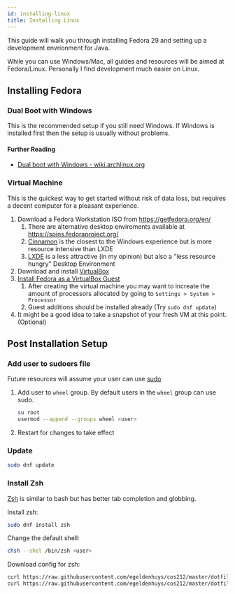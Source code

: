 ```yaml
---
id: installing-linux
title: Installing Linux
---
```


This guide will walk you through installing Fedora 29 and setting up a development envrionment
for Java.

While you can use Windows/Mac, all guides and resources will be aimed at Fedora/Linux.
Personally I find development much easier on Linux.

## Installing Fedora
### Dual Boot with Windows

This is the recommended setup if you still need Windows.
If Windows is installed first then the setup is usually without problems.

#### Further Reading
- [Dual boot with Windows - wiki.archlinux.org](https://wiki.archlinux.org/index.php/Dual_boot_with_Windows)

### Virtual Machine

This is the quickest way to get started without risk of data loss, but requires a decent computer
for a pleasant experience.

1. Download a Fedora Workstation ISO from https://getfedora.org/en/
    1. There are alternative desktop enviroments available at https://spins.fedoraproject.org/
    2. [Cinnamon](https://spins.fedoraproject.org/en/cinnamon/) is the closest to the Windows experience but is more resource intensive than LXDE
    3. [LXDE](https://spins.fedoraproject.org/en/lxde/) is a less attractive (in my opinion) but also a "less resource hungry" Desktop Environment
2. Download and install [VirtualBox](https://www.virtualbox.org/wiki/Downloads)
3. [Install Fedora as a VirtualBox Guest](https://fedoramagazine.org/install-fedora-virtualbox-guest/)
    1. After creating the virtual machine you may want to increate the amount of processors allocated by going to `Settings > System > Processor`
    2. Guest additions should be installed already (Try `sudo dnf update`)
4. It might be a good idea to take a snapshot of your fresh VM at this point. (Optional)

## Post Installation Setup
### Add user to sudoers file
Future resources will assume your user can use [sudo](https://wiki.archlinux.org/index.php/sudo)
1. Add user to `wheel` group. By default users in the `wheel` group can use sudo.
    ```sh
    su root
    usermod --append --groups wheel <user>
    ```
2. Restart for changes to take effect

### Update
```sh
sudo dnf update
```

### Install Zsh
[Zsh](https://wiki.archlinux.org/index.php/zsh) is similar to bash but has better tab completion and globbing.

Install zsh:
```sh
sudo dnf install zsh
```

Change the default shell:
```sh
chsh --shel /bin/zsh <user>
```

Download config for zsh:
```sh
curl https://raw.githubusercontent.com/egeldenhuys/cos212/master/dotfiles/zshrc --output ~/.zshrc
curl https://raw.githubusercontent.com/egeldenhuys/cos212/master/dotfiles/zshrc.local --output ~/.zshrc.local
```